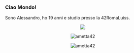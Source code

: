 ### Ciao Mondo!
Sono Alessandro, ho 19 anni e studio presso la 42RomaLuiss.

<p align="center">
	<img align="center" width=auto src="https://badge42.herokuapp.com/api/stats/ametta"/>
</p>
<p align="center">
	<img src="https://github-readme-stats.vercel.app/api?username=ametta42&show_icons=true&count_private=true" alt="ametta42" />
</p>
<p align="center">
	<img src="https://github-readme-stats-olive-nine.vercel.app/api/top-langs/?username=ametta42&layout=compact" alt="ametta42" />
</p>

